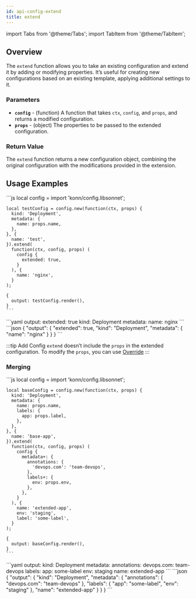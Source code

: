 ```yaml
---
id: api-config-extend
title: extend
---
```


import Tabs from '@theme/Tabs';
import TabItem from '@theme/TabItem';


## Overview
The `extend` function allows you to take an existing configuration and extend it by adding or modifying properties. It’s useful for creating new configurations based on an existing template, applying additional settings to it.
### Parameters
- **`config`** -  (function)  A function that takes `ctx`, `config`, and `props`, and returns a modified configuration.
- **`props`** - (object) The properties to be passed to the extended configuration.

### Return Value
The `extend` function returns a new configuration object, combining the original configuration with the modifications provided in the extension.
## Usage Examples

<Tabs>
  <TabItem value="jsonnet" label="Jsonnet" default>
    ```js
    local config = import 'konn/config.libsonnet';

    local testConfig = config.new(function(ctx, props) {
      kind: 'Deployment',
      metadata: {
        name: props.name,
      },
    }, {
      name: 'test',
    }).extend(
      function(ctx, config, props) (
        config {
          extended: true,
        }
      ), {
        name: 'nginx',
      }
    );

    {
      output: testConfig.render(),
    }
    ``` 
  </TabItem>
  <TabItem value="yaml" label="YAML Output">
    ```yaml
    output:
      extended: true
      kind: Deployment
      metadata:
        name: nginx
    ```
  </TabItem>
  <TabItem value="json" label="JSON Output">
    ```json
    {
      "output": {
          "extended": true,
          "kind": "Deployment",
          "metadata": {
            "name": "nginx"
          }
      }
    }
    ```
   </TabItem>
</Tabs>
 


:::tip Add Config
`extend` doesn’t include the `props` in the extended configuration. To modify the `props`, you can use [Override](api-config-override)
:::

### Merging

<Tabs>
  <TabItem value="jsonnet" label="Jsonnet" default>
    ```js
    local config = import 'konn/config.libsonnet';

    local baseConfig = config.new(function(ctx, props) {
      kind: 'Deployment',
      metadata: {
        name: props.name,
        labels: {
          app: props.label,
        },
      },
    }, {
      name: 'base-app',
    }).extend(
      function(ctx, config, props) (
        config {
          metadata+: {
            annotations: {
              'devops.com': 'team-devops',
            },
            labels+: {
              env: props.env,
            },
          },
        }
      ), {
        name: 'extended-app',
        env: 'staging',
        label: 'some-label',
      }
    );

    {
      output: baseConfig.render(),
    }
    ``` 
  </TabItem>
  <TabItem value="yaml" label="YAML Output">
    ```yaml
    output:
      kind: Deployment
      metadata:
        annotations:
          devops.com: team-devops
        labels:
          app: some-label
          env: staging
        name: extended-app
    ```
  </TabItem>
  <TabItem value="json" label="JSON Output">
    ```json
    {
       "output": {
          "kind": "Deployment",
          "metadata": {
             "annotations": {
                "devops.com": "team-devops"
             },
             "labels": {
                "app": "some-label",
                "env": "staging"
             },
             "name": "extended-app"
          }
       }
    }
    ```
   </TabItem>
</Tabs>
 
